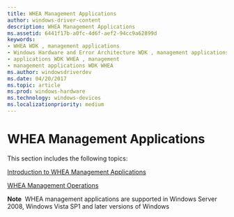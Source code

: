 ```yaml
---
title: WHEA Management Applications
author: windows-driver-content
description: WHEA Management Applications
ms.assetid: 6441f17b-a0fc-4d6f-aef2-94cc9a62899d
keywords:
- WHEA WDK , management applications
- Windows Hardware and Error Architecture WDK , management applications
- applications WDK WHEA , management
- management applications WDK WHEA
ms.author: windowsdriverdev
ms.date: 04/20/2017
ms.topic: article
ms.prod: windows-hardware
ms.technology: windows-devices
ms.localizationpriority: medium
---
```


# WHEA Management Applications


This section includes the following topics:

[Introduction to WHEA Management Applications](introduction-to-whea-management-applications.md)

[WHEA Management Operations](whea-management-operations.md)

**Note**  WHEA management applications are supported in Windows Server 2008, Windows Vista SP1 and later versions of Windows

 

 

 





